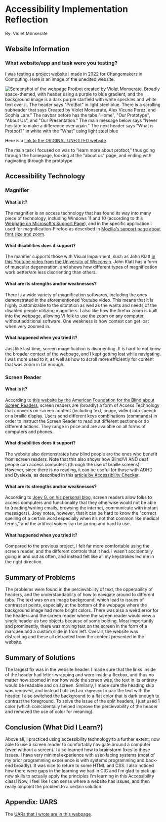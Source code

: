 # Accessibility Implementation Reflection

By: Violet Monserate

## Website Information

### What website/app and task were you testing?
 
I was testing a project website I made in 2022 for Changemakers in Computing. Here is an image of the unedited website:

![Screenshot of the webpage Protbot created by Violet Monserate. Broadly space-themed, with header using a purple to blue gradient, and the background image is a dark purple starfield with white speckles and white text over it. The header says "ProtBot" in light steel blue. There is a scrolling subheader that says Created by Violet Monserate, Alex Vicuna Perez, and Sophia Lam." The navbar before has the tabs "Home", "Our Prototype", "About Us", and "Our Presentation." The main message below says "Never hesitate to make a difference ever again." The next header says "What is Protbot?" in white with the "What" using light steel blue](<Images/Website Overview.png>)

Here is a [link to the ORIGINAL UNEDITED website](https://prot-bot.glitch.me/).

The main task I focused on was to "learn more about protbot," thus going through the homepage, looking at the "about us" page, and ending with nagivating through the prototype.

## Accessibility Technology

### Magnifier

#### What is it?

The magnifier is an access technology that has found its way into many piece of technology, including Windows 11 and 10 (according to this [Webpage on Microsoft's Support Page](https://support.microsoft.com/en-us/windows/use-magnifier-to-make-things-on-the-screen-easier-to-see-414948ba-8b1c-d3bd-8615-0e5e32204198)), and in the specific application I used for magnification-Firefox-as described in [Mozilla's support page about font size and zoom](https://support.mozilla.org/en-US/kb/font-size-and-zoom-increase-size-of-web-pages).

#### What disabilities does it support?

The manifier supports those with Visual Impairment, such as John Klatt [in this Youtube video from the University of Wisconsin](https://www.youtube.com/watch?v=4ZRVDgeMpXc). John Klatt has a form of muscular degeneration, and shows how different types of magnification work better/are less disorienting than others. 

#### What are its strengths and/or weaknesses?

There is a wide variety of magnification softwares, including the ones demonstrated in the aforementioned Youtube video. This means that it is highly customizable to the situtation as well as the wants and needs of the disabled people utilizing magnifiers. I also like how the firefox zoom is built into the webpage, allowing VI folk to use the zoom on any computer, without additional software. One weakness is how context can get lost when very zoomed in.

#### What happened when you tried it?

Just like last time, screen magnification is disorienting. It is hard to not know the broader context of the webpage, and I kept getting lost while navigating. I was more used to it, as well as how to scroll more efficiently for content that was zoom in far enough. 

### Screen Reader

#### What is it?

According to [this website by the American Foundation for the Blind about Screen Readers](https://www.afb.org/blindness-and-low-vision/using-technology/assistive-technology-products/screen-readers), screen readers are (broadly) a form of Access Technology that converts on-screen content (including text, image, video) into speech or a braille display. Users send different keys combinations (commands) in order to instruct the Screen Reader to read out different sections or do different actions. They range in price and are avaiable on all forms of computers and phones.

#### What disabilities does it support?

The website also demonstrates how blind people are the ones who benefit from screen readers. Note that this also shows how Blind/VI AND deaf people can access computers (through the use of braille screens). However, since there is no reading, it can be useful for those with ADHD and Dyslexia, as described in this [article by Accessibility Checker](https://www.accessibilitychecker.org/blog/assistive-technology-for-dyslexia/).

#### What are its strengths and/or weaknesses?

According to [Joey G. on his personal blog](https://www.blindstreet.com/advantages-disadvantages-using-screen-reader-instead-braille/#google_vignette), screen readers allow folks to access computers and functionality that they otherwise would not be able to (reading/writing emails, browsing the internet, communicate with instant messagers). Joey notes, however, that it can be hard to know the "correct spelling of a certain word especially when it’s not that common like medical terms," and the artifical voices can be jarring and hard to use.

#### What happened when you tried it?

Compared to the previous project, I felt far more comfortable using the screen reader, and the different controls that it had. I wasn't accidentally going in and out as often, and instead felt like all my keystrokes led me in the right direction. 
         
## Summary of Problems

The problems were found in the percievability of text, the opperability of headers, and the understandability of how to navigate around to different tabs. The text was on an image background, which lead to issues of contrast at points, especially at the bottom of the webpage where the background image had more bright colors. There was also a weird error for the headers and the screen reader where the screen reader would view a single header as two objects because of some bolding. Most importantly and prominently, there was moving text on the screen in the form of a marquee and a custom slide in from left. Overall, the website was distracting and these all detracted from the content presented in the website.

## Summary of Solutions

The largest fix was in the website header. I made sure that the links inside of the header had letter-wrapping and were inside a flexbox, and thus no matter how zoomed in nor how wide the screen was, the text in its entirety would be readable and on screen. Similarly, I made sure the heading skip was removed, and instead I utilized an `<hgroup>` to pair the text with the header. I also switched the background to a flat color that is dark enough to contrast the foreground. To solve the issue of the split headers, I just used 1 color (which coincidentally helped improve the percievability of the header and removed the use of color for meaning).
  
## Conclusion (What Did I Learn?)

Above all, I practiced using accessibility technology to a further extent, now able to use a screen reader to comfortably navigate around a computer (even without a screen). I also learned how to brainstorm fixes to these issues. I have very minimal experience with user-facing systems (most of my prior programming experience is with systems programming and back-end broadly). It was nice to return to some HTML and CSS. I also noticed how there were gaps in the learning we had in CIC and I'm glad to pick up new skills to actually apply the principles I'm learning in this Accessibility class! Now, I feel like I can sense where a website has issues, and then really pinpoint the problem to a certain solution. 

## Appendix: UARS

The [UARs that I wrote are in this webpage](https://github.com/ctrl-vi/cse480e-accessibility/blob/67486d483e506eeb9bb54f91495243fbfbb955a4/Accessibility%20Implementation/Protbot%20UARs.md).
